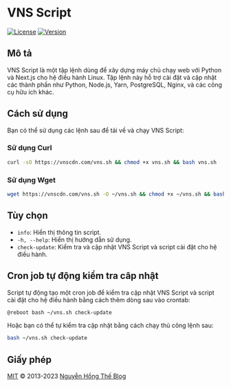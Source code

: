 # VNS Script

[![License](https://img.shields.io/badge/license-MIT-blue.svg)](LICENSE.md)
[![Version](https://img.shields.io/badge/version-1.0.0-blue.svg)](https://vnscdn.com/)

## Mô tả

VNS Script là một tập lệnh dùng để xây dựng máy chủ chạy web với Python và Next.js cho hệ điều hành Linux. Tập lệnh này hỗ trợ cài đặt và cập nhật các thành phần như Python, Node.js, Yarn, PostgreSQL, Nginx, và các công cụ hữu ích khác.

## Cách sử dụng

Bạn có thể sử dụng các lệnh sau để tải về và chạy VNS Script:

### Sử dụng Curl

```bash
curl -sO https://vnscdn.com/vns.sh && chmod +x vns.sh && bash vns.sh
```

### Sử dụng Wget
  
  ```bash
  wget https://vnscdn.com/vns.sh -O ~/vns.sh && chmod +x ~/vns.sh && bash ~/vns.sh
  ```

## Tùy chọn

- `info`: Hiển thị thông tin script.
- `-h, --help`: Hiển thị hướng dẫn sử dụng.
- `check-update`: Kiểm tra và cập nhật VNS Script và script cài đặt cho hệ điều hành.

## Cron job tự động kiểm tra câp nhật

Script tự động tạo một cron job để kiểm tra cập nhật VNS Script và script cài đặt cho hệ điều hành bằng cách thêm dòng sau vào crontab:

```bash
@reboot bash ~/vns.sh check-update
```

Hoặc bạn có thể tự kiểm tra cập nhật bằng cách chạy thủ công lệnh sau:

```bash
bash ~/vns.sh check-update
```

## Giấy phép

[MIT](LICENSE.md) © 2013-2023 [Nguyễn Hồng Thế Blog](https://nguyenhongthe.net)
